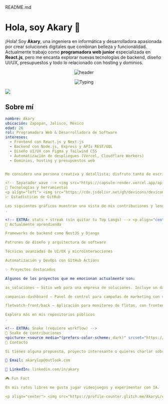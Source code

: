 README.md
# Hola, soy Akary 👋

¡Hola! Soy **Akary**, una ingeniera en informática y desarrolladora apasionada por crear soluciones digitales que combinan belleza y funcionalidad. Actualmente trabajo como **programadora web junior** especializada en **React.js**, pero me encanta explorar nuevas tecnologías de backend, diseño UI/UX, presupuestos y todo lo relacionado con hosting y dominios.

<p align="center">
  <img src="https://capsule-render.vercel.app/api?text=%C2%A1Bienvenid@%20a%20mi%20GitHub!&animation=fadeIn&type=waving&color=gradient&height=180" alt="header" />
</p>

<!-- EXTRA: Typing animado (no reemplaza nada) -->
<p align="center">
  <img src="https://readme-typing-svg.herokuapp.com?font=Fira+Code&size=24&duration=2800&pause=900&color=A855F7&center=true&vCenter=true&width=900&lines=React.js+%2B+UI%2FUX+%7C+Frontend+Lover;Aprendiendo+Backend+(NestJS%2FExpress);Deploy+en+Vercel+%2B+Cloudflare+Workers;Dise%C3%B1o+bonito+%2B+funcional+%F0%9F%92%A5" alt="Typing" />
</p>

<!-- Separador wave -->
<img src="https://capsule-render.vercel.app/api?type=wave&color=gradient&height=100&section=footer" />

## Sobre mí

```yaml
nombre: Akary
ubicación: Zapopan, Jalisco, México
edad: 26
rol: Programadora Web & Desarrolladora de Software
intereses:
  - Frontend con React.js y Next.js
  - Backend con Node.js, Express y APIs REST/GQL
  - Diseño UI/UX con Figma y Tailwind CSS
  - Automatización de despliegues (Vercel, Cloudflare Workers)
  - Dominios, hosting y presupuestos web


Me considero una persona creativa y detallista; disfruto tanto de escribir código limpio como de pulir la experiencia de usuario. Siempre busco nuevas formas de aprender y crecer, y me encanta participar en proyectos que mezclan lo técnico con lo artístico.

<!-- Separador wave --> <img src="https://capsule-render.vercel.app/api?type=wave&color=gradient&height=100&section=footer" />
🚀 Tecnologías y herramientas
<p align="left"> <img src="https://cdn.jsdelivr.net/gh/devicons/devicon/icons/react/react-original-wordmark.svg" alt="React" width="45" height="45" /> <img src="https://cdn.jsdelivr.net/gh/devicons/devicon/icons/javascript/javascript-original.svg" alt="JavaScript" width="45" height="45" /> <img src="https://cdn.jsdelivr.net/gh/devicons/devicon/icons/typescript/typescript-original.svg" alt="TypeScript" width="45" height="45" /> <img src="https://cdn.jsdelivr.net/gh/devicons/devicon/icons/nodejs/nodejs-original.svg" alt="Node.js" width="45" height="45" /> <img src="https://cdn.jsdelivr.net/gh/devicons/devicon/icons/express/express-original.svg" alt="Express" width="45" height="45" /> <img src="https://cdn.jsdelivr.net/gh/devicons/devicon/icons/mysql/mysql-original.svg" alt="MySQL" width="45" height="45" /> <img src="https://cdn.jsdelivr.net/gh/devicons/devicon/icons/python/python-original.svg" alt="Python" width="45" height="45" /> <img src="https://cdn.jsdelivr.net/gh/devicons/devicon/icons/git/git-original.svg" alt="Git" width="45" height="45" /> <img src="https://cdn.jsdelivr.net/gh/devicons/devicon/icons/github/github-original.svg" alt="GitHub" width="45" height="45" /> <img src="https://cdn.jsdelivr.net/gh/devicons/devicon/icons/figma/figma-original.svg" alt="Figma" width="45" height="45" /> <img src="https://cdn.jsdelivr.net/gh/devicons/devicon/icons/tailwindcss/tailwindcss-plain.svg" alt="TailwindCSS" width="45" height="45" /> <img src="https://cdn.jsdelivr.net/gh/devicons/devicon/icons/docker/docker-original.svg" alt="Docker" width="45" height="45" /> <img src="https://cdn.jsdelivr.net/gh/devicons/devicon/icons/vercel/vercel-original-wordmark.svg" alt="Vercel" width="45" height="45" /> <img src="https://cdn.jsdelivr.net/gh/devicons/devicon/icons/firebase/firebase-plain.svg" alt="Firebase" width="45" height="45" /> </p> <!-- EXTRA: “Marquee” simulado con typing --> <p align="center"> <img src="https://readme-typing-svg.herokuapp.com?font=Inter&size=18&duration=2400&pause=1100&color=14B8A6&center=true&vCenter=true&width=800&lines=React+%7C+TypeScript+%7C+Tailwind+%7C+Node%2FExpress+%7C+MySQL+%7C+Figma+%7C+Vercel+%7C+Cloudflare+Workers" /> </p> <!-- Separador wave --> <img src="https://capsule-render.vercel.app/api?type=wave&color=gradient&height=100&section=footer" />
📈 Estadísticas de GitHub

Los siguientes gráficos muestran una vista de mis contribuciones y lenguajes más usados. Se generan automáticamente con GitHub Readme Stats
.

<!-- EXTRA: stats + streak (sin quitar tu Top Langs) --> <p align="center"> <img src="https://github-readme-stats.vercel.app/api?username=AkaryL&show_icons=true&theme=radical" alt="Mis estadísticas de GitHub" /> </p> <p align="center"> <img src="https://github-readme-streak-stats.herokuapp.com?user=AkaryL&theme=radical" alt="streak" /> </p> <p align="center"> <img src="https://github-readme-stats.vercel.app/api/top-langs/?username=AkaryL&layout=compact&theme=radical" alt="Lenguajes más usados" /> </p> <!-- EXTRA: trophies + metrics para dashboard --> <p align="center"> <img src="https://github-profile-trophy.vercel.app/?username=AkaryL&theme=algolia&no-frame=true&row=1&column=7" alt="trophies" /> </p> <p align="center"> <img src="https://metrics.lecoq.io/AkaryL?template=classic&isocalendar=1&languages=1&achievements=1&isocalendar.duration=full-year&languages.ignored=html,css&achievements.threshold=C&config.timezone=America/Mexico_City" alt="metrics" /> </p> <!-- Separador wave --> <img src="https://capsule-render.vercel.app/api?type=wave&color=gradient&height=100&section=footer" />
🌱 Actualmente aprendiendo

Frameworks de backend como NestJS y Django

Patrones de diseño y arquitectura de software

Técnicas avanzadas de UI/UX y microinteracciones

Automatización y DevOps con GitHub Actions

✨ Proyectos destacados

Algunos de los proyectos que me emocionan actualmente son:

as_soluciones – Sitio web para una empresa de soluciones. Incluye un dashboard de administración en React y API backend.

campanias-dashboard – Panel de control para campañas de marketing con visualizaciones y métricas en tiempo real.

fletwatch-front/back – Aplicación para monitoreo de flotas, con frontend en React y backend en Node.js.

Explora más en mis repositorios públicos
.

<!-- EXTRA: Snake (requiere workflow) -->
🐍 Snake de contribuciones
<picture> <source media="(prefers-color-scheme: dark)" srcset="https://raw.githubusercontent.com/AkaryL/AkaryL/output/snake-dark.svg"> <img alt="snake" src="https://raw.githubusercontent.com/AkaryL/AkaryL/output/snake.svg" /> </picture> <!-- Separador wave final --> <img src="https://capsule-render.vercel.app/api?type=wave&color=gradient&height=100&section=header" />
💬 Contacto

Si tienes alguna propuesta, proyecto interesante o quieres charlar sobre tecnología y diseño, ¡no dudes en contactarme!

📧 Email: akarylop@outlook.com

💼 LinkedIn: linkedin.com/in/akary

🎮 Fun Fact

En mis ratos libres me gusta jugar videojuegos y experimentar con IA. ¡Siempre estoy explorando nuevas formas de combinar creatividad y tecnología!

<p align="center"> <img src="https://profile-counter.glitch.me/AkaryL/count.svg" alt="visitas" /> </p> ```
